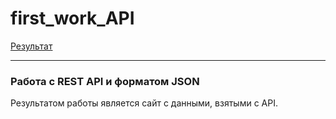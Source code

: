 # first_work_API
[Результат](https://maksgd.github.io/first__API/)
***
### Работа с REST API и форматом JSON 

Результатом работы является сайт с данными, взятыми с API.
